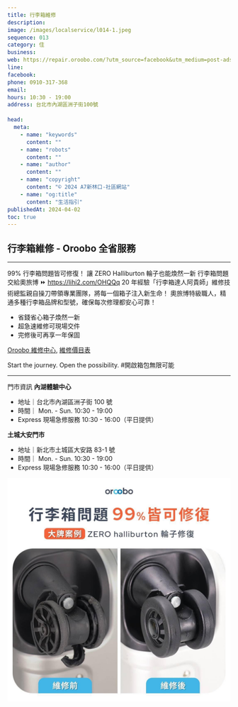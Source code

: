 ```yaml
---
title: 行李箱維修
description:
image: /images/localservice/l014-1.jpeg
sequence: 013
category: 住
business:
web: https://repair.oroobo.com/?utm_source=facebook&utm_medium=post-ads&fbclid=IwAR1t-Yh0XIiDn4r4t0m3ly52xOIq9Vy1HM_A3DZ_qE2yljex3tVUapJG9JY_aem_AUFQrhc3Am25KPEK9Fu_Cotmu_r4YJ-tDPvdBQ-VGShvTcXxsaXQyXC7kx93gkZM8eOvEXOouXhlazbEFTxlYtAZ
line:
facebook:
phone: 0910-317-368
email:
hours: 10:30 - 19:00
address: 台北市內湖區洲子街100號

head:
  meta:
    - name: "keywords"
      content: ""
    - name: "robots"
      content: ""
    - name: "author"
      content: ""
    - name: "copyright"
      content: "© 2024 A7新林口-社區網站"
    - name: "og:title"
      content: "生活指引"
publishedAt: 2024-04-02
toc: true
---
```


## 行李箱維修 - Oroobo 全省服務

---

99% 行李箱問題皆可修復！
讓 ZERO Halliburton 輪子也能煥然一新
行李箱問題交給奧旅博 ⏩️ https://lihi2.com/OHQQq
20 年經驗「行李箱達人阿貴師」維修技術總監親自操刀帶領專業團隊，將每一個箱子注入新生命！
奧旅博特級職人，精通多種行李箱品牌和型號，確保每次修理都安心可靠！

- 省錢省心箱子煥然一新
- 超急速維修可現場交件
- 完修後可再享一年保固

<a href="https://repair.oroobo.com/?utm_source=facebook&utm_medium=post-ads&fbclid=IwAR1t-Yh0XIiDn4r4t0m3ly52xOIq9Vy1HM_A3DZ_qE2yljex3tVUapJG9JY_aem_AUFQrhc3Am25KPEK9Fu_Cotmu_r4YJ-tDPvdBQ-VGShvTcXxsaXQyXC7kx93gkZM8eOvEXOouXhlazbEFTxlYtAZ">Oroobo 維修中心</a>,
<a href="https://www.oroobo.com/pages/luggage-repair-price">維修價目表</a>

Start the journey. Open the possibility. #開啟箱包無限可能

---

門市資訊
**內湖體驗中心**

- 地址｜台北市內湖區洲子街 100 號
- 時間｜ Mon. - Sun. 10:30 - 19:00
- Express 現場急修服務 10:30 - 16:00（平日提供）

**土城大安門市**

- 地址｜新北市土城區大安路 83-1 號
- 時間｜ Mon. - Sun. 10:30 - 19:00
- Express 現場急修服務 10:30 - 16:00（平日提供）

![l014-1.jpeg](/images/localservice/l014-1.jpeg)
